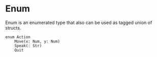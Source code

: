 # Enum

Enum is an enumerated type that also can be used as tagged union of structs.

```stick
enum Action
    Move(x: Num, y: Num)
    Speak(: Str)
    Quit
```
